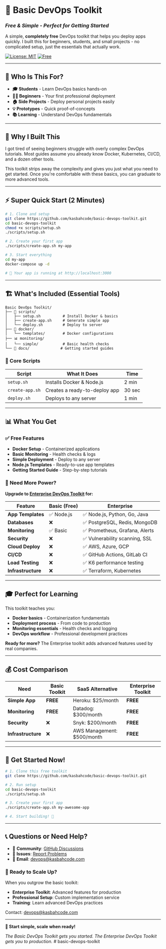 # 🚀 Basic DevOps Toolkit
### *Free & Simple - Perfect for Getting Started*

A simple, **completely free** DevOps toolkit that helps you deploy apps quickly. I built this for beginners, students, and small projects - no complicated setup, just the essentials that actually work.

[![License: MIT](https://img.shields.io/badge/License-MIT-yellow.svg)](https://opensource.org/licenses/MIT)
[![Free](https://img.shields.io/badge/Price-FREE-green.svg)](https://github.com/kasbahcode/basic-devops-toolkit)

---

## 🎯 Who Is This For?

- **🎓 Students** - Learn DevOps basics hands-on
- **👨‍💻 Beginners** - Your first professional deployment
- **🏠 Side Projects** - Deploy personal projects easily
- **💡 Prototypes** - Quick proof-of-concepts
- **📚 Learning** - Understand DevOps fundamentals

---

## 💭 Why I Built This

I got tired of seeing beginners struggle with overly complex DevOps tutorials. Most guides assume you already know Docker, Kubernetes, CI/CD, and a dozen other tools. 

This toolkit strips away the complexity and gives you just what you need to get started. Once you're comfortable with these basics, you can graduate to more advanced tools.

---

## ⚡ Super Quick Start (2 Minutes)

```bash
# 1. Clone and setup
git clone https://github.com/kasbahcode/basic-devops-toolkit.git
cd basic-devops-toolkit
chmod +x scripts/setup.sh
./scripts/setup.sh

# 2. Create your first app
./scripts/create-app.sh my-app

# 3. Start everything
cd my-app
docker-compose up -d

# 🎉 Your app is running at http://localhost:3000
```

---

## 🏗️ What's Included (Essential Tools)

```
Basic DevOps Toolkit/
├── 🔧 scripts/
│   ├── setup.sh          # Install Docker & basics
│   ├── create-app.sh     # Generate simple app
│   └── deploy.sh         # Deploy to server
├── 🐳 docker/
│   └── templates/        # Docker configurations
├── 📊 monitoring/
│   └── simple/           # Basic health checks
└── 📖 docs/              # Getting started guides
```

### 🔧 Core Scripts

| Script | What It Does | Time |
|--------|-------------|------|
| `setup.sh` | Installs Docker & Node.js | 2 min |
| `create-app.sh` | Creates a ready-to-deploy app | 30 sec |
| `deploy.sh` | Deploys to any server | 1 min |

---

## 📊 What You Get

### ✅ **Free Features**
- **Docker Setup** - Containerized applications
- **Basic Monitoring** - Health checks & logs
- **Simple Deployment** - Deploy to any server
- **Node.js Templates** - Ready-to-use app templates
- **Getting Started Guide** - Step-by-step tutorials

### 🚀 **Need More Power?**

**Upgrade to [Enterprise DevOps Toolkit](https://github.com/kasbahcode/devops-toolkit) for:**

| Feature | Basic (Free) | Enterprise |
|---------|-------------|------------|
| **App Templates** | ✅ Node.js | ✅ Node.js, Python, Go, Java |
| **Databases** | ❌ | ✅ PostgreSQL, Redis, MongoDB |
| **Monitoring** | ✅ Basic | ✅ Prometheus, Grafana, Alerts |
| **Security** | ❌ | ✅ Vulnerability scanning, SSL |
| **Cloud Deploy** | ❌ | ✅ AWS, Azure, GCP |
| **CI/CD** | ❌ | ✅ GitHub Actions, GitLab CI |
| **Load Testing** | ❌ | ✅ K6 performance testing |
| **Infrastructure** | ❌ | ✅ Terraform, Kubernetes |

---

## 🎓 Perfect for Learning

This toolkit teaches you:
- **Docker basics** - Containerization fundamentals
- **Deployment process** - From code to production
- **Monitoring essentials** - Health checks and logging
- **DevOps workflow** - Professional development practices

**Ready for more?** The Enterprise toolkit adds advanced features used by real companies.

---

## 💰 Cost Comparison

| Need | Basic Toolkit | SaaS Alternative | Enterprise Toolkit |
|------|---------------|------------------|-------------------|
| **Simple App** | **FREE** | Heroku: $25/month | **FREE** |
| **Monitoring** | **FREE** | Datadog: $300/month | **FREE** |
| **Security** | ❌ | Snyk: $200/month | **FREE** |
| **Infrastructure** | ❌ | AWS Management: $500/month | **FREE** |

---

## 🚀 Get Started Now!

```bash
# 1. Clone this free toolkit
git clone https://github.com/kasbahcode/basic-devops-toolkit.git

# 2. Run setup
cd basic-devops-toolkit
./scripts/setup.sh

# 3. Create your first app
./scripts/create-app.sh my-awesome-app

# 4. Start building! 🎉
```

---

## 📞 Questions or Need Help?

- 💬 **Community**: [GitHub Discussions](https://github.com/kasbahcode/basic-devops-toolkit/discussions)
- 🐛 **Issues**: [Report Problems](https://github.com/kasbahcode/basic-devops-toolkit/issues)
- 📧 **Email**: devops@kasbahcode.com

### 🚀 **Ready to Scale Up?**

When you outgrow the basic toolkit:
- **Enterprise Toolkit**: Advanced features for production
- **Professional Setup**: Custom implementation service
- **Training**: Learn advanced DevOps practices

Contact: devops@kasbahcode.com

---

**🌟 Start simple, scale when ready!**

*The Basic DevOps Toolkit gets you started. The Enterprise DevOps Toolkit gets you to production.* # basic-devops-toolkit
